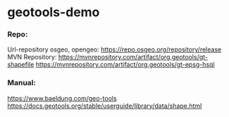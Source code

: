 # geotools-demo

### Repo:
Url-repository osgeo, opengeo: https://repo.osgeo.org/repository/release
MVN Repository: https://mvnrepository.com/artifact/org.geotools/gt-shapefile
                https://mvnrepository.com/artifact/org.geotools/gt-epsg-hsql

### Manual: 
https://www.baeldung.com/geo-tools
https://docs.geotools.org/stable/userguide/library/data/shape.html
